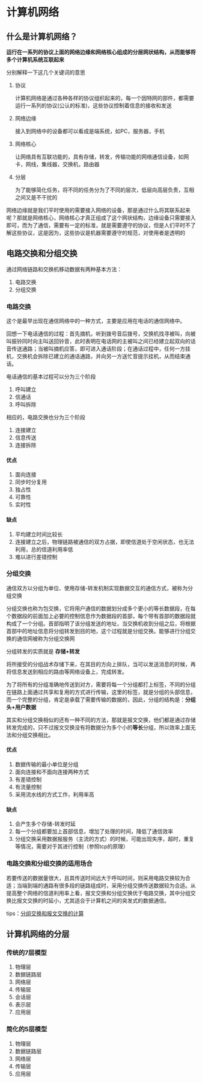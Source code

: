 # 计算机网络



## 什么是计算机网络？



**运行在一系列的协议上面的网络边缘和网络核心组成的分层网状结构，从而能够将多个计算机系统互联起来**



分别解释一下这几个关键词的意思

1. 协议

   计算机网络是通过各种各样的协议组织起来的，每一个因特网的部件，都需要运行一系列的协议(公认的标准)，这些协议控制着信息的接收和发送

2. 网络边缘

   接入到网络中的设备都可以看成是端系统，如PC，服务器，手机

3. 网络核心

   让网络具有互联功能的，具有存储，转发，传输功能的网络通信设备，如网卡，网线，集线器，交换机，路由器

4. 分层

   为了能够简化任务，将不同的任务分为了不同的层次，低层向高层负责，互相之间又是不干扰的





网络边缘就是我们平时使用的需要接入网络的设备，那是通过什么将其联系起来呢？那就是网络核心，网络核心才真正组成了这个网状结构，边缘设备只需要接入即可，而为了通信，需要有一定的标准，就是需要遵守的协议，但是人们平时不了解这些协议，这是因为，这些协议是机器需要遵守的规范，对使用者是透明的







## 电路交换和分组交换



通过网络链路和交换机移动数据有两种基本方法：

1. 电路交换
2. 分组交换



### 电路交换

这个是最早出现在通信网络中的一种方式，主要是应用在电话的通信网络中。

回想一下电话通信的过程：首先摘机，听到拨号音后拨号，交换机找寻被叫，向被叫振铃同时向主叫送回铃音，此时表明在电话网的主被叫之间已经建立起双向的话音传送通路；当被叫摘机应答，即可进入通话阶段；在通话过程中，任何一方挂机，交换机会拆除已建立的通话通路，并向另一方送忙音提示挂机，从而结束通话。

电话通信的基本过程可以分为三个阶段

1. 呼叫建立
2. 信通话
3. 呼叫拆除

相应的，电路交换也分为三个阶段

1. 连接建立
2. 信息传送
3. 连接拆除



#### 优点

1. 面向连接
2. 同步时分复用
4. 独占性
5. 可靠性
6. 实时性



#### 缺点

1. 平均建立时间比较长
2. 连接建立之后，物理链路被通信的双方占据，即使信道处于空闲状态，也无法利用，总的信道利用率低
3. 难以进行差错控制



### 分组交换

通信双方以分组为单位、使用存储-转发机制实现数据交互的通信方式，被称为分组交换

分组交换也称为包交换，它将用户通信的数据划分成多个更小的等长数据段，在每个数据段的前面加上必要的控制信息作为数据段的首部，每个带有首部的数据段就构成了一个分组。首部指明了该分组发送的地址，当交换机收到分组之后，将根据首部中的地址信息将分组转发到目的地，这个过程就是分组交换。能够进行分组交换的通信网被称为分组交换网



分组转发的实质就是 **存储+转发**

将所接受的分组战术存储下来，在其目的方向上排队，当可以发送消息的时候，再将信息发送到相应的路由等网络设备上，完成转发。



为了将所有的分组准确地传送到对方，需要将每一个分组都打上标签，不同的分组在链路上面通过共享和复用的方式进行传输，这里的标签，就是分组的头部信息，而一个完整的分组，肯定是承载了需要传输的数据的，因此，分组的结构是：**分组头+用户数据**



其实和分组交换相似的还有一种不同的方法，那就是报文交换，他们都是通过存储转发完成的，只不过报文交换没有将数据分为多个小的**等长**分组，所以效率上面无法和分组交换相比。





#### 优点

1. 数据传输的最小单位是分组
2. 面向连接和不面向连接两种方式
3. 有差错控制
4. 有流量控制
5. 采用流水线的方式工作，利用率高



#### 缺点

1. 会产生多个存储-转发时延
2. 每一个分组都要加上首部信息，增加了处理的时间，降低了通信效率
3. 分组交换采用数据报服务（主流的方式）的时候，可能出现失序，超时，重复等情况，需要对于其进行控制（参照tcp的原理）







### 电路交换和分组交换的适用场合

若要传送的数据量很大，且其传送时间远大于呼叫时间，则采用电路交换较为合适；当端到端的通路有很多段的链路组成时，采用分组交换传送数据较为合适。从提高整个网络的信道利用率上看，报文交换和分组交换优于电路交换，其中分组交换比报文交换的时延小，尤其适合于计算机之间的突发式的数据通信。





tips：[分组交换和报文交换的计算](https://blog.csdn.net/suxiaorui/article/details/87099192)





## 计算机网络的分层

### 传统的7层模型

1. 物理层
2. 数据链路层
3. 网络层
4. 传输层
5. 会话层
6. 表示层
7. 应用层



### 简化的5层模型

1. 物理层
2. 数据链路层
3. 网络层
4. 传输层
5. 应用层











